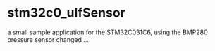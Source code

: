 # stm32c0_ulfSensor
a small sample application for the STM32C031C6, using the BMP280 pressure sensor
changed ...
